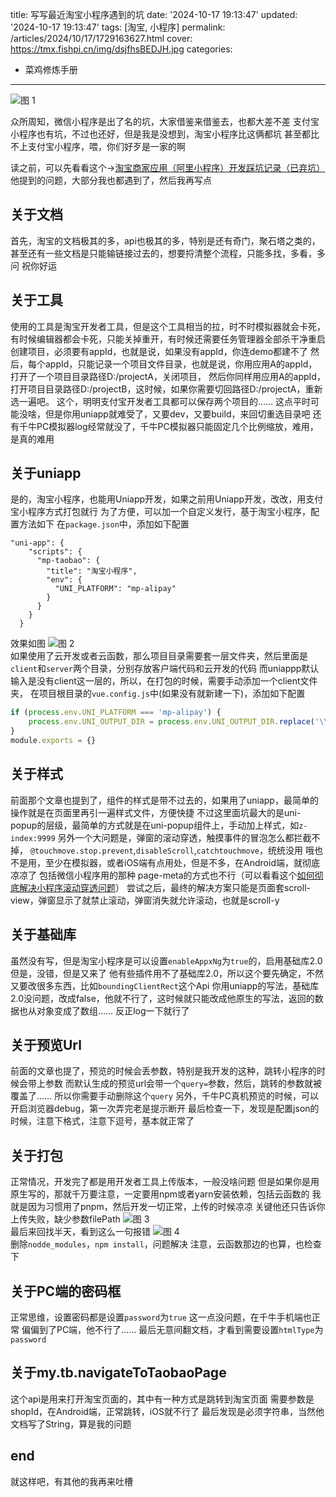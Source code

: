 title: 写写最近淘宝小程序遇到的坑
date: '2024-10-17 19:13:47'
updated: '2024-10-17 19:13:47'
tags: [淘宝, 小程序]
permalink: /articles/2024/10/17/1729163627.html
cover: https://tmx.fishpi.cn/img/dsjfhsBEDJH.jpg
categories: 
- 菜鸡修炼手册
---
![图 1](https://tmx.fishpi.cn/img/dsjfhsBEDJH.jpg)  

众所周知，微信小程序是出了名的坑，大家借鉴来借鉴去，也都大差不差
支付宝小程序也有坑，不过也还好，但是我是没想到，淘宝小程序比这俩都坑
甚至都比不上支付宝小程序，喂，你们好歹是一家的啊

读之前，可以先看看这个->[淘宝商家应用（阿里小程序）开发踩坑记录（已弃坑）](https://mirari.cc/posts/2020-05-05-pitfall_record_of_developing_taobao_merchant_applications_ali_mini_programs)
他提到的问题，大部分我也都遇到了，然后我再写点

## 关于文档
首先，淘宝的文档极其的多，api也极其的多，特别是还有奇门，聚石塔之类的，甚至还有一些文档是只能输链接过去的，想要捋清整个流程，只能多找，多看，多问
祝你好运

## 关于工具
使用的工具是淘宝开发者工具，但是这个工具相当的拉，时不时模拟器就会卡死，有时候编辑器都会卡死，只能关掉重开，有时候还需要任务管理器全部杀干净重启
创建项目，必须要有appId，也就是说，如果没有appId，你连demo都建不了
然后，每个appId，只能记录一个项目文件目录，也就是说，你用应用A的appId，打开了一个项目目录路径D:/projectA，关闭项目，
然后你同样用应用A的appId，打开项目目录路径D:/projectB，这时候，如果你需要切回路径D:/projectA，重新选一遍吧。
这个，明明支付宝开发者工具都可以保存两个项目的……
这点平时可能没啥，但是你用uniapp就难受了，又要dev，又要build，来回切重选目录吧
还有千牛PC模拟器log经常就没了，千牛PC模拟器只能固定几个比例缩放，难用，是真的难用


## 关于uniapp
是的，淘宝小程序，也能用Uniapp开发，如果之前用Uniapp开发，改改，用支付宝小程序方式打包就行
为了方便，可以加一个自定义发行，基于淘宝小程序，配置方法如下
在`package.json`中，添加如下配置
```
"uni-app": {
    "scripts": {
      "mp-taobao": {
        "title": "淘宝小程序",
        "env": {
          "UNI_PLATFORM": "mp-alipay"
        }
      }
    }
  }
```
效果如图
![图 2](https://tmx.fishpi.cn/img/pic_1729165227794.png)  
如果使用了云开发或者云函数，那么项目目录需要套一层文件夹，然后里面是`client`和`server`两个目录，分别存放客户端代码和云开发的代码
而uniappp默认输入是没有client这一层的，所以，在打包的时候，需要手动添加一个client文件夹，
在项目根目录的`vue.config.js`中(如果没有就新建一下)，添加如下配置
```js
if (process.env.UNI_PLATFORM === 'mp-alipay') {    
    process.env.UNI_OUTPUT_DIR = process.env.UNI_OUTPUT_DIR.replace('\\mp-alipay', '\\mp-alipay\\client')    
}  
module.exports = {}
```

## 关于样式
前面那个文章也提到了，组件的样式是带不过去的，如果用了uniapp，最简单的操作就是在页面里再引一遍样式文件，方便快捷
不过这里面坑最大的是uni-popup的层级，最简单的方式就是在uni-popup组件上，手动加上样式，如`z-index:9999`
另外一个大问题是，弹窗的滚动穿透，触摸事件的冒泡怎么都拦截不掉，
`@touchmove.stop.prevent`,`disableScroll`,`catchtouchmove`，统统没用
哦也不是用，至少在模拟器，或者iOS端有点用处，但是不多，在Android端，就彻底凉凉了
包括微信小程序用的那种 page-meta的方式也不行（可以看看这个[如何彻底解决小程序滚动穿透问题](https://developers.weixin.qq.com/community/develop/article/doc/000886e3d182a8c8d00ca216e5fc13?highline=page-meta)）
尝试之后，最终的解决方案只能是页面套scroll-view，弹窗显示了就禁止滚动，弹窗消失就允许滚动，也就是scroll-y

## 关于基础库
虽然没有写，但是淘宝小程序是可以设置`enableAppxNg`为`true`的，启用基础库2.0
但是，没错，但是又来了
他有些插件用不了基础库2.0，所以这个要先确定，不然又要改很多东西，比如`boundingClientRect`这个Api
你用uniapp的写法，基础库2.0没问题，改成false，他就不行了，这时候就只能改成他原生的写法，返回的数据也从对象变成了数组……
反正log一下就行了

## 关于预览Url
前面的文章也提了，预览的时候会丢参数，特别是我开发的这种，跳转小程序的时候会带上参数
而默认生成的预览url会带一个`query=`参数，然后，跳转的参数就被覆盖了……
所以你需要手动删除这个`query`
另外，千牛PC真机预览的时候，可以开启浏览器debug，第一次弄完老是提示断开
最后检查一下，发现是配置json的时候，注意下格式，注意下逗号，基本就正常了

## 关于打包
正常情况，开发完了都是用开发者工具上传版本，一般没啥问题
但是如果你是用原生写的，那就千万要注意，一定要用npm或者yarn安装依赖，包括云函数的
我就是因为习惯用了pnpm，然后开发一切正常，上传的时候凉凉
关键他还只告诉你上传失败，缺少参数filePath
![图 3](https://tmx.fishpi.cn/img/pic_1729166850307.png)  
最后来回找半天，看到这么一句报错
![图 4](https://tmx.fishpi.cn/img/pic_1729166924423.png)  
删除`nodde_modules`，`npm install`，问题解决
注意，云函数那边的也算，也检查下

## 关于PC端的密码框
正常思维，设置密码都是设置`password`为`true`
这一点没问题，在千牛手机端也正常
偏偏到了PC端，他不行了……
最后无意间翻文档，才看到需要设置`htmlType`为`password`

## 关于my.tb.navigateToTaobaoPage
这个api是用来打开淘宝页面的，其中有一种方式是跳转到淘宝页面
需要参数是shopId，在Android端，正常跳转，iOS就不行了
最后发现是必须字符串，当然他文档写了String，算是我的问题

## end
就这样吧，有其他的我再来吐槽



